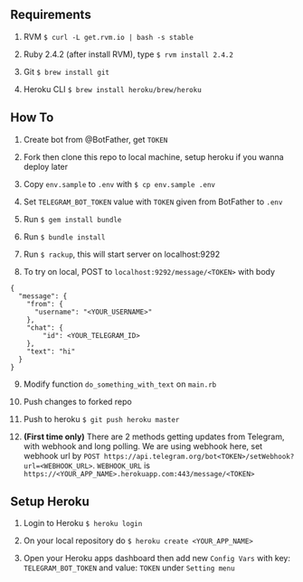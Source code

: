 ## Requirements

1. RVM `$ curl -L get.rvm.io | bash -s stable`

2. Ruby 2.4.2 (after install RVM), type `$ rvm install 2.4.2`

3. Git `$ brew install git`

4. Heroku CLI `$ brew install heroku/brew/heroku`

## How To

1. Create bot from @BotFather, get `TOKEN`

2. Fork then clone this repo to local machine, setup heroku if you wanna deploy later

3. Copy `env.sample` to `.env` with `$ cp env.sample .env`

4. Set `TELEGRAM_BOT_TOKEN` value with `TOKEN` given from BotFather to `.env`

5. Run `$ gem install bundle`

6. Run `$ bundle install`

7. Run `$ rackup`, this will start server on localhost:9292

8. To try on local, POST to `localhost:9292/message/<TOKEN>` with body
```
{
  "message": {
    "from": {
      "username": "<YOUR_USERNAME>"
    },
  	"chat": {
  		"id": <YOUR_TELEGRAM_ID>
  	},
  	"text": "hi"
  }
}
```

9. Modify function `do_something_with_text` on `main.rb`

10. Push changes to forked repo

11. Push to heroku `$ git push heroku master`

12. **(First time only)** There are 2 methods getting updates from Telegram, with webhook and long polling. We are using webhook here, set webhook url by `POST https://api.telegram.org/bot<TOKEN>/setWebhook?url=<WEBHOOK_URL>`. `WEBHOOK_URL` is `https://<YOUR_APP_NAME>.herokuapp.com:443/message/<TOKEN>`

## Setup Heroku

1. Login to Heroku `$ heroku login`

2. On your local repository do `$ heroku create <YOUR_APP_NAME>`

3. Open your Heroku apps dashboard then add new `Config Vars` with key: `TELEGRAM_BOT_TOKEN` and value: `TOKEN` under `Setting menu`
